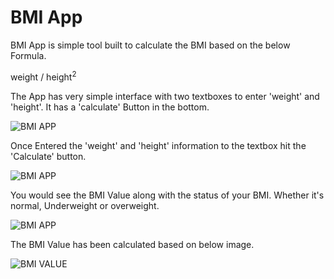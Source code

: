 # BMI App

BMI App is simple tool built to calculate the BMI based on the below Formula.


weight / height<sup>2</sup>

The App has very simple interface with two textboxes to enter 'weight' and 'height'. It has a 'calculate' Button in the bottom. 

![BMI APP](https://i.imgur.com/NBUZz7Q.png)

Once Entered the 'weight' and 'height' information to the textbox hit the 'Calculate' button.

![BMI APP](https://i.imgur.com/6t4BaY7.png)

You would see the BMI Value along with the status of your BMI. Whether it's normal, Underweight or overweight.

![BMI APP](https://i.imgur.com/K3CPBLC.png)

The BMI Value has been calculated based on  below image. 

![BMI VALUE](https://i.imgur.com/P3JXcsD.png)





